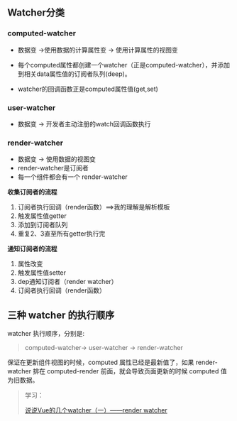 ## Watcher分类

### computed-watcher

+ 数据变 →使用数据的计算属性变 → 使用计算属性的视图变
+ 每个computed属性都创建一个watcher（正是computed-watcher），并添加到相关data属性值的订阅者队列(deep)。

+ watcher的回调函数正是computed属性值(get,set)

### user-watcher

+ 数据变 → 开发者主动注册的watch回调函数执行

### render-watcher

+ 数据变 → 使用数据的视图变
+ render-watcher是订阅者
+ 每一个组件都会有一个 render-watcher

**收集订阅者的流程**

1. 订阅者执行回调（render函数）==>我的理解是解析模板
2. 触发属性值getter
3. 添加到订阅者队列
4. 重复2、3直至所有getter执行完

**通知订阅者的流程**

1. 属性改变
2. 触发属性值setter
3. dep通知订阅者（render watcher）
4. 订阅者执行回调（render函数）

## 三种 watcher 的执行顺序

watcher 执行顺序，分别是:

> computed-watcher-> user-watcher -> render-watcher

保证在更新组件视图的时候，computed 属性已经是最新值了，如果 render-watcher 排在 computed-render 前面，就会导致页面更新的时候 computed 值为旧数据。



> 学习：
>
> [说说Vue的几个watcher（一）——render watcher](https://juejin.cn/post/6844904128435470350)

